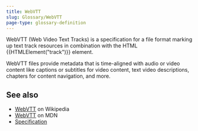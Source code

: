 ```yaml
---
title: WebVTT
slug: Glossary/WebVTT
page-type: glossary-definition
---
```




WebVTT (Web Video Text Tracks) is a  specification for a file format marking up text track resources in combination with the HTML {{HTMLElement("track")}} element.

WebVTT files provide metadata that is time-aligned with audio or video content like captions or subtitles for video content, text video descriptions, chapters for content navigation, and more.

## See also

- [WebVTT](https://en.wikipedia.org/wiki/WebVTT) on Wikipedia
- [WebVTT](/Web/API/WebVTT_API) on MDN
- [Specification](https://www.w3.org/TR/webvtt1/)
